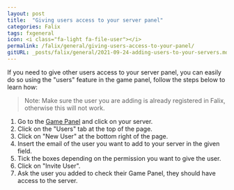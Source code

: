 ```yaml
---
layout: post
title:  "Giving users access to your server panel"
categories: Falix
tags: fxgeneral
icon: <i class="fa-light fa-file-user"></i>
permalink: /falix/general/giving-users-access-to-your-panel/
gitURL: _posts/falix/general/2021-09-24-adding-users-to-your-servers.md
---
```


If you need to give other users access to your server panel, you can easily do so using the "users" feature in the game panel, follow the steps below to learn how:

> Note: Make sure the user you are adding is already registered in Falix, otherwise this will not work.

1. Go to the [Game Panel](https://panel.falixnodes.net) and click on your server.
2. Click on the "Users" tab at the top of the page.
3. Click on "New User" at the bottom right of the page.
4. Insert the email of the user you want to add to your server in the given field.
5. Tick the boxes depending on the permission you want to give the user.
6. Click on "Invite User".
7. Ask the user you added to check their Game Panel, they should have access to the server.
